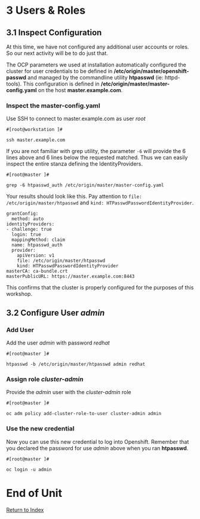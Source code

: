 # 3 Users & Roles

## 3.1 Inspect Configuration

At this time, we have not configured any additional user accounts or roles.  So our next activity will be to do just that.

The OCP parameters we used at installation automatically configured the cluster for user credentials to be defined in **/etc/origin/master/openshift-passwd** and managed  by the commandline utility **htpasswd** (ie: httpd-tools).  This configuration is defined in **/etc/origin/master/master-config.yaml** on the host **master.example.com**.

### Inspect the master-config.yaml

Use SSH to connect to master.example.com as user *root*

```
#[root@workstation ]#

ssh master.example.com
```

If you are not familiar with grep utility, the parameter `-6` will provide the 6 lines above and 6 lines below the requested matched.  Thus we can easily inspect the entire stanza defining the IdentityProviders. 

```
#[root@master ]#

grep -6 htpasswd_auth /etc/origin/master/master-config.yaml
```

Your results should look like this.  Pay attention to `file: /etc/origin/master/htpasswd` and `kind: HTPasswdPasswordIdentityProvider`.

```
grantConfig:
  method: auto
identityProviders:
- challenge: true
  login: true
  mappingMethod: claim
  name: htpasswd_auth
  provider:
    apiVersion: v1
    file: /etc/origin/master/htpasswd
    kind: HTPasswdPasswordIdentityProvider
masterCA: ca-bundle.crt
masterPublicURL: https://master.example.com:8443
```

This confirms that the cluster is properly configured for the purposes of this workshop.

## 3.2 Configure User *admin*

### Add User

Add the user *admin* with password *redhat*

```
#[root@master ]#

htpasswd -b /etc/origin/master/htpasswd admin redhat
```

### Assign role *cluster-admin*

Provide the *admin* user with the *cluster-admin* role

```
#[root@master ]#
    
oc adm policy add-cluster-role-to-user cluster-admin admin
```

### Use the new credential

Now you can use this new credential to log into Openshift.  Remember that you declared the password for use *admin* above when you ran **htpasswd**.

```
#[root@master ]#

oc login -u admin
```

# End of Unit

[Return to Index](https://github.com/xtophd/OCP-Workshop/tree/master/documentation "OCP-Workshop Index")

